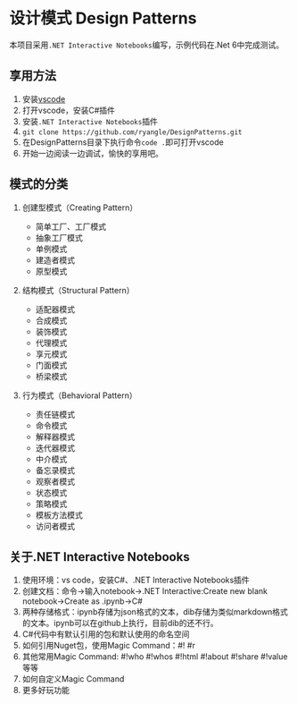 # 设计模式 Design Patterns

本项目采用`.NET Interactive Notebooks`编写，示例代码在.Net 6中完成测试。

## 享用方法

1. 安装[vscode](https://code.visualstudio.com/)
2. 打开vscode，安装C#插件
3. 安装```.NET Interactive Notebooks```插件
4. `git clone https://github.com/ryangle/DesignPatterns.git`
5. 在DesignPatterns目录下执行命令```code .```即可打开vscode
6. 开始一边阅读一边调试，愉快的享用吧。

## 模式的分类

1. 创建型模式（Creating Pattern）

   * 简单工厂、工厂模式
   * 抽象工厂模式
   * 单例模式
   * 建造者模式
   * 原型模式
   
2. 结构模式（Structural Pattern）

   * 适配器模式
   * 合成模式
   * 装饰模式
   * 代理模式
   * 享元模式
   * 门面模式
   * 桥梁模式

3. 行为模式（Behavioral Pattern）

   * 责任链模式
   * 命令模式
   * 解释器模式
   * 迭代器模式
   * 中介模式
   * 备忘录模式
   * 观察者模式
   * 状态模式
   * 策略模式
   * 模板方法模式
   * 访问者模式


## 关于.NET Interactive Notebooks

1. 使用环境：vs code，安装C#、.NET Interactive Notebooks插件
2. 创建文档：命令->输入notebook->.NET Interactive:Create new blank notebook->Create as .ipynb->C#
3. 两种存储格式：ipynb存储为json格式的文本，dib存储为类似markdown格式的文本。ipynb可以在github上执行，目前dib的还不行。
4. C#代码中有默认引用的包和默认使用的命名空间
5. 如何引用Nuget包，使用Magic Command：#! #r
6. 其他常用Magic Command: #!who #!whos #!html #!about  #!share #!value 等等
7. 如何自定义Magic Command
8. 更多好玩功能
